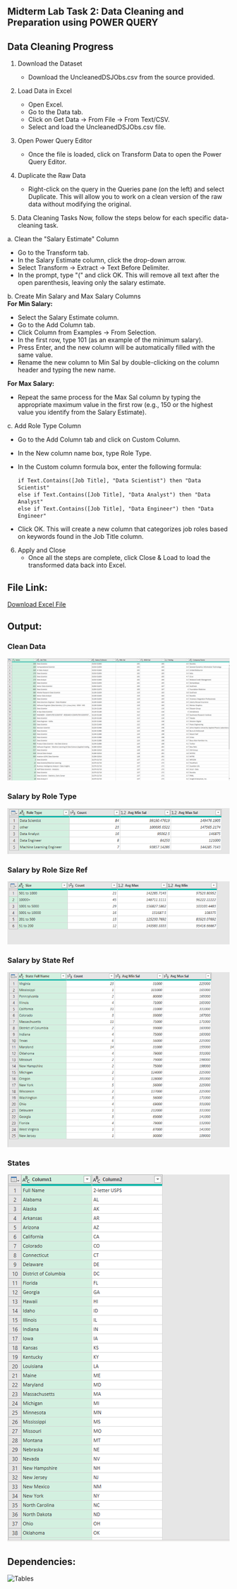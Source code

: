 ## Midterm Lab Task 2: Data Cleaning and Preparation using POWER QUERY
## Data Cleaning Progress 

1. Download the Dataset
   - Download the UncleanedDSJObs.csv from the source provided.

2. Load Data in Excel
   - Open Excel. 
   - Go to the Data tab.
   - Click on Get Data → From File → From Text/CSV.
   - Select and load the UncleanedDSJObs.csv file.

3. Open Power Query Editor
   - Once the file is loaded, click on Transform Data to open the Power Query Editor.

4. Duplicate the Raw Data
   - Right-click on the query in the Queries pane (on the left) and select Duplicate. This will allow you to work on a clean version of the raw data without modifying the original.

5. Data Cleaning Tasks
   Now, follow the steps below for each specific data-cleaning task.

a. Clean the "Salary Estimate" Column
   - Go to the Transform tab.
   - In the Salary Estimate column, click the drop-down arrow.
   - Select Transform → Extract → Text Before Delimiter. 
   - In the prompt, type "(" and click OK. This will remove all text after the open parenthesis, leaving only the salary estimate.

b. Create Min Salary and Max Salary Columns  
   **For Min Salary:**
   - Select the Salary Estimate column.
   - Go to the Add Column tab.
   - Click Column from Examples → From Selection.
   - In the first row, type 101 (as an example of the minimum salary).
   - Press Enter, and the new column will be automatically filled with the same value.
   - Rename the new column to Min Sal by double-clicking on the column header and typing the new name.

   **For Max Salary:**
   - Repeat the same process for the Max Sal column by typing the appropriate maximum value in the first row (e.g., 150 or the highest value you identify from the Salary Estimate).

c. Add Role Type Column
   - Go to the Add Column tab and click on Custom Column.
   - In the New column name box, type Role Type.
   - In the Custom column formula box, enter the following formula:

     ```powerquery
     if Text.Contains([Job Title], "Data Scientist") then "Data Scientist"
     else if Text.Contains([Job Title], "Data Analyst") then "Data Analyst"
     else if Text.Contains([Job Title], "Data Engineer") then "Data Engineer"
     ```

   - Click OK. This will create a new column that categorizes job roles based on keywords found in the Job Title column.

6. Apply and Close
   - Once all the steps are complete, click Close & Load to load the transformed data back into Excel.
  
## File Link:
[Download Excel File](https://github.com/IvanJamesjpg/EDM_PORTFOLIO/blob/main/Midterm%20Task%202/file/Ivan%20James%20C.%20Gonzales%20lab%20Task%202.xlsx)  

## Output:

### **Clean Data**
![Clean Data](https://github.com/IvanJamesjpg/EDM_PORTFOLIO/blob/main/Midterm%20Task%202/images/Clean%20data.png?raw=true)

### **Salary by Role Type**
![Salary by Role Type](https://github.com/IvanJamesjpg/EDM_PORTFOLIO/blob/main/Midterm%20Task%202/images/Salary%20by%20role%20type.png?raw=true)

### **Salary by Role Size Ref**
![Salary by Role Size](https://github.com/IvanJamesjpg/EDM_PORTFOLIO/blob/main/Midterm%20Task%202/images/Salary%20by%20role%20size%20ref.png?raw=true)

### **Salary by State Ref**
![Salary by State](https://github.com/IvanJamesjpg/EDM_PORTFOLIO/blob/main/Midterm%20Task%202/images/Salary%20by%20state%20ref.png?raw=true)

### **States**
![States](https://github.com/IvanJamesjpg/EDM_PORTFOLIO/blob/main/Midterm%20Task%202/images/States.png?raw=true)

## **Dependencies:**
![Tables](https://github.com/IvanJamesjpg/EDM_PORTFOLIO/blob/main/Midterm%20Task%202/images/tables.png?raw=true)
